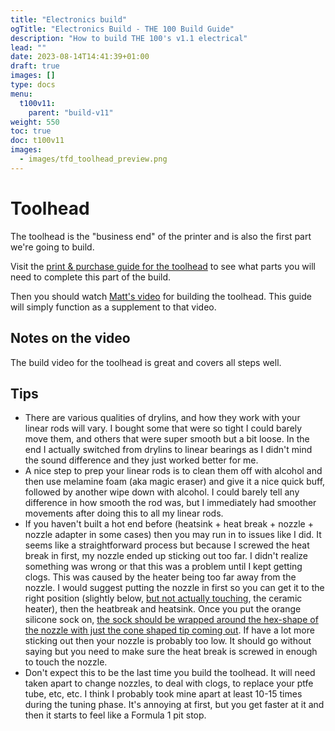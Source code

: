 ```yaml
---
title: "Electronics build"
ogTitle: "Electronics Build - THE 100 Build Guide"
description: "How to build THE 100's v1.1 electrical"
lead: ""
date: 2023-08-14T14:41:39+01:00
draft: true
images: []
type: docs
menu:
  t100v11:
    parent: "build-v11"
weight: 550
toc: true
doc: t100v11
images: 
  - images/tfd_toolhead_preview.png
---
```

# Toolhead

The toolhead is the "business end" of the printer and is also the first part we're going to build. 

Visit the <a href="/t100/1.1/printing-guide/toolhead/">print & purchase guide for the toolhead</a> to see what parts you will need to complete this part of the build. 

Then you should watch <a href="https://www.youtube.com/watch?v=fC4BB4BhjOo" target="_blank">Matt's video</a> for building the toolhead. This guide will simply function as a supplement to that video. 

## Notes on the video

The build video for the toolhead is great and covers all steps well. 

## Tips

  - There are various qualities of drylins, and how they work with your linear rods will vary. I bought some that were so tight I could barely move them, and others that were super smooth but a bit loose. In the end I actually switched from drylins to linear bearings as I didn't mind the sound difference and they just worked better for me. 
  - A nice step to prep your linear rods is to clean them off with alcohol and then use melamine foam (aka magic eraser) and give it a nice quick buff, followed by another wipe down with alcohol. I could barely tell any difference in how smooth the rod was, but I immediately had smoother movements after doing this to all my linear rods. 
  - If you haven't built a hot end before (heatsink + heat break + nozzle + nozzle adapter in some cases) then you may run in to issues like I did. It seems like a straightforward process but because I screwed the heat break in first, my nozzle ended up sticking out too far. I didn't realize something was wrong or that this was a problem until I kept getting clogs. This was caused by the heater being too far away from the nozzle. I would suggest putting the nozzle in first so you can get it to the right position (slightly below, <a href="https://ueeshop.ly200-cdn.com/u_file/UPAT/UPAT086/2205/04/products/4-e8fa.jpg" target="_blank">but not actually touching</a>, the ceramic heater), then the heatbreak and heatsink. Once you put the orange silicone sock on, <a href="https://ueeshop.ly200-cdn.com/u_file/UPAT/UPAT086/2205/04/products/5-6820.jpg">the sock should be wrapped around the hex-shape of the nozzle with just the cone shaped tip coming out</a>. If have a lot more sticking out then your nozzle is probably too low. It should go without saying but you need to make sure the heat break is screwed in enough to touch the nozzle. 
  - Don't expect this to be the last time you build the toolhead. It will need taken apart to change nozzles, to deal with clogs, to replace your ptfe tube, etc, etc. I think I probably took mine apart at least 10-15 times during the tuning phase. It's annoying at first, but you get faster at it and then it starts to feel like a Formula 1 pit stop. 